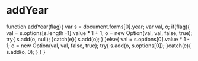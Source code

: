 # addYear
function addYear(flag){
		var s = document.forms[0].year;
		var val, o;
		if(flag){
			val = s.options[s.length -1].value * 1 + 1;
			o = new Option(val, val, false, true);
			try{
				s.add(o, null);
			}catch(e){
				s.add(o);
			}
		}else{
			val = s.options[0].value * 1 - 1;
			o = new Option(val, val, false, true);
			try{
				s.add(o, s.options[0]);
			}catch(e){
				s.add(o, 0);
			}
		}
	}
